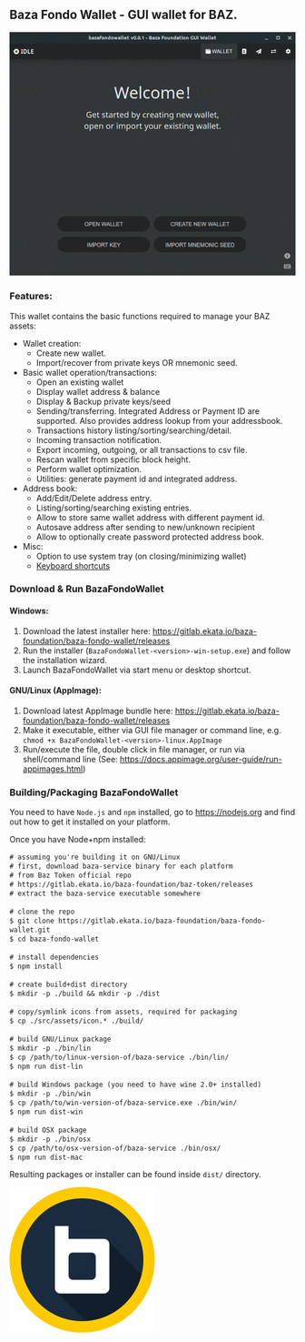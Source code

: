 ## Baza Fondo Wallet - GUI wallet for BAZ.

![Baza Fondo Wallet Screens](docs/wallet_screens.gif 'Baza Fondo Wallet Screens')

### Features:

This wallet contains the basic functions required to manage your BAZ assets:

-   Wallet creation:
    -   Create new wallet.
    -   Import/recover from private keys OR mnemonic seed.
-   Basic wallet operation/transactions:
    -   Open an existing wallet
    -   Display wallet address & balance
    -   Display & Backup private keys/seed
    -   Sending/transferring. Integrated Address or Payment ID are supported. Also provides address lookup from your addressbook.
    -   Transactions history listing/sorting/searching/detail.
    -   Incoming transaction notification.
    -   Export incoming, outgoing, or all transactions to csv file.
    -   Rescan wallet from specific block height.
    -   Perform wallet optimization.
    -   Utilities: generate payment id and integrated address.
-   Address book:
    -   Add/Edit/Delete address entry.
    -   Listing/sorting/searching existing entries.
    -   Allow to store same wallet address with different payment id.
    -   Autosave address after sending to new/unknown recipient
    -   Allow to optionally create password protected address book.
-   Misc:
    -   Option to use system tray (on closing/minimizing wallet)
    -   [Keyboard shortcuts](docs/shortcut.md)

### Download &amp; Run BazaFondoWallet

#### Windows:

1. Download the latest installer here: https://gitlab.ekata.io/baza-foundation/baza-fondo-wallet/releases
2. Run the installer (`BazaFondoWallet-<version>-win-setup.exe`) and follow the installation wizard.
3. Launch BazaFondoWallet via start menu or desktop shortcut.

#### GNU/Linux (AppImage):

1. Download latest AppImage bundle here: https://gitlab.ekata.io/baza-foundation/baza-fondo-wallet/releases
2. Make it executable, either via GUI file manager or command line, e.g. `chmod +x BazaFondoWallet-<version>-linux.AppImage`
3. Run/execute the file, double click in file manager, or run via shell/command line (See: https://docs.appimage.org/user-guide/run-appimages.html)

### Building/Packaging BazaFondoWallet

You need to have `Node.js` and `npm` installed, go to https://nodejs.org and find out how to get it installed on your platform.

Once you have Node+npm installed:

```
# assuming you're building it on GNU/Linux
# first, download baza-service binary for each platform
# from Baz Token official repo
# https://gitlab.ekata.io/baza-foundation/baz-token/releases
# extract the baza-service executable somewhere

# clone the repo
$ git clone https://gitlab.ekata.io/baza-foundation/baza-fondo-wallet.git
$ cd baza-fondo-wallet

# install dependencies
$ npm install

# create build+dist directory
$ mkdir -p ./build && mkdir -p ./dist

# copy/symlink icons from assets, required for packaging
$ cp ./src/assets/icon.* ./build/

# build GNU/Linux package
$ mkdir -p ./bin/lin
$ cp /path/to/linux-version-of/baza-service ./bin/lin/
$ npm run dist-lin

# build Windows package (you need to have wine 2.0+ installed)
$ mkdir -p ./bin/win
$ cp /path/to/win-version-of/baza-service.exe ./bin/win/
$ npm run dist-win

# build OSX package
$ mkdir -p ./bin/osx
$ cp /path/to/osx-version-of/baza-service ./bin/osx/
$ npm run dist-mac
```

Resulting packages or installer can be found inside `dist/` directory.

![Baza Logo](docs/baza_logo.png)
